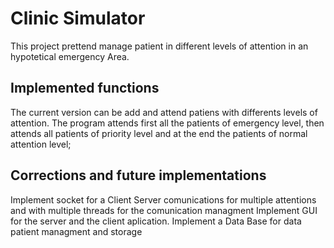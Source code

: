 # Clinic Simulator

This project prettend manage patient in different levels of attention in an hypotetical emergency Area.

## Implemented functions

The current version can be add and attend patiens with differents levels of attention. The program attends first all the patients of emergency level, then attends all patients of priority level and at the end the patients of normal attention level;

## Corrections and future implementations
Implement socket for a Client Server comunications for multiple attentions and with multiple threads for the comunication managment
Implement GUI for the server and the client aplication.
Implement a Data Base for data patient managment and storage
